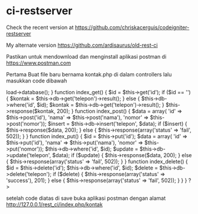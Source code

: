 # ci-restserver
Check the recent version at https://github.com/chriskacerguis/codeigniter-restserver

My alternate version https://github.com/ardisaurus/old-rest-ci

Pastikan untuk mendownload dan menginstall aplikasi postman di https://www.postman.com

Pertama Buat file baru bernama kontak.php di dalam controllers lalu masukkan code dibawah

<?php

defined('BASEPATH') OR exit('No direct script access allowed');

require APPPATH . '/libraries/REST_Controller.php';
use Restserver\Libraries\REST_Controller;

class Kontak extends REST_Controller {

    function __construct($config = 'rest') {
        parent::__construct($config);
        $this->load->database();
    }

    function index_get() {
        $id = $this->get('id');
        if ($id == '') {
            $kontak = $this->db->get('telepon')->result();
        } else {
            $this->db->where('id', $id);
            $kontak = $this->db->get('telepon')->result();
        }
        $this->response($kontak, 200);
    }

    function index_post() {
        $data = array(
                    'id'           => $this->post('id'),
                    'nama'          => $this->post('nama'),
                    'nomor'    => $this->post('nomor'));
        $insert = $this->db->insert('telepon', $data);
        if ($insert) {
            $this->response($data, 200);
        } else {
            $this->response(array('status' => 'fail', 502));
        }
    }

    function index_put() {
        $id = $this->put('id');
        $data = array(
                    'id'       => $this->put('id'),
                    'nama'          => $this->put('nama'),
                    'nomor'    => $this->put('nomor'));
        $this->db->where('id', $id);
        $update = $this->db->update('telepon', $data);
        if ($update) {
            $this->response($data, 200);
        } else {
            $this->response(array('status' => 'fail', 502));
        }
    }

    function index_delete() {
        $id = $this->delete('id');
        $this->db->where('id', $id);
        $delete = $this->db->delete('telepon');
        if ($delete) {
            $this->response(array('status' => 'success'), 201);
        } else {
            $this->response(array('status' => 'fail', 502));
        }
    }

}
?>

setelah code diatas di save buka aplikasi postman dengan alamat http://127.0.0.1/rest_ci/index.php/kontak
